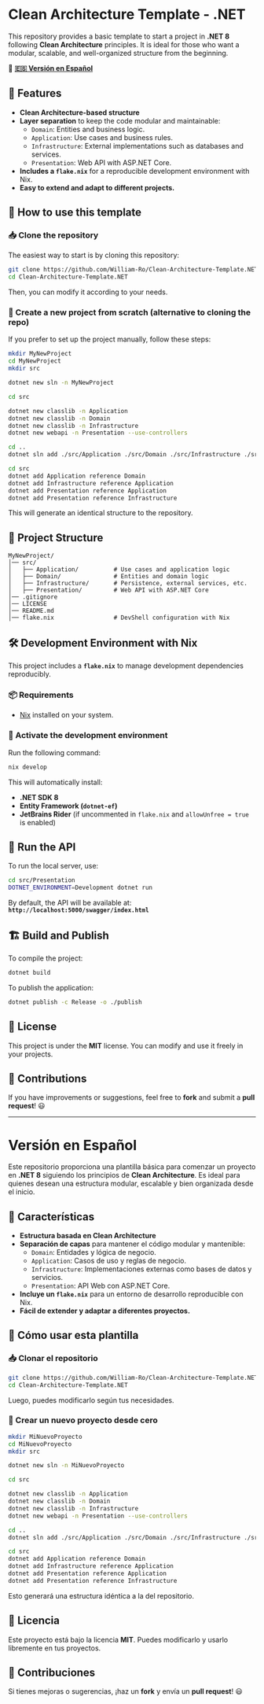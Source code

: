 # Clean Architecture Template - .NET

This repository provides a basic template to start a project in **.NET 8** following **Clean Architecture** principles. It is ideal for those who want a modular, scalable, and well-organized structure from the beginning.

📜 **[🇪🇸 Versión en Español](#versión-en-español)**

## 📌 Features

- **Clean Architecture-based structure**
- **Layer separation** to keep the code modular and maintainable:
  - `Domain`: Entities and business logic.
  - `Application`: Use cases and business rules.
  - `Infrastructure`: External implementations such as databases and services.
  - `Presentation`: Web API with ASP.NET Core.
- **Includes a `flake.nix`** for a reproducible development environment with Nix.
- **Easy to extend and adapt to different projects.**

## 🚀 How to use this template

### 📥 Clone the repository

The easiest way to start is by cloning this repository:

```sh
git clone https://github.com/William-Ro/Clean-Architecture-Template.NET
cd Clean-Architecture-Template.NET
```

Then, you can modify it according to your needs.

### 🔨 Create a new project from scratch (alternative to cloning the repo)

If you prefer to set up the project manually, follow these steps:

```sh
mkdir MyNewProject
cd MyNewProject
mkdir src

dotnet new sln -n MyNewProject

cd src

dotnet new classlib -n Application
dotnet new classlib -n Domain
dotnet new classlib -n Infrastructure
dotnet new webapi -n Presentation --use-controllers

cd ..
dotnet sln add ./src/Application ./src/Domain ./src/Infrastructure ./src/Presentation

cd src
dotnet add Application reference Domain
dotnet add Infrastructure reference Application
dotnet add Presentation reference Application
dotnet add Presentation reference Infrastructure
```

This will generate an identical structure to the repository.

## 📂 Project Structure

```
MyNewProject/
│── src/
│   ├── Application/          # Use cases and application logic
│   ├── Domain/               # Entities and domain logic
│   ├── Infrastructure/       # Persistence, external services, etc.
│   ├── Presentation/         # Web API with ASP.NET Core
│── .gitignore
│── LICENSE
│── README.md
│── flake.nix                 # DevShell configuration with Nix
```

## 🛠️ Development Environment with Nix

This project includes a **`flake.nix`** to manage development dependencies reproducibly.

### 📦 Requirements

- [Nix](https://nixos.org/download.html) installed on your system.

### 🔧 Activate the development environment

Run the following command:

```sh
nix develop
```

This will automatically install:

- **.NET SDK 8**
- **Entity Framework (`dotnet-ef`)**
- **JetBrains Rider** (if uncommented in `flake.nix` and `allowUnfree = true` is enabled)

## 🏁 Run the API

To run the local server, use:

```sh
cd src/Presentation
DOTNET_ENVIRONMENT=Development dotnet run
```

By default, the API will be available at: **`http://localhost:5000/swagger/index.html`**

## 🏗️ Build and Publish

To compile the project:

```sh
dotnet build
```

To publish the application:

```sh
dotnet publish -c Release -o ./publish
```

## 📜 License

This project is under the **MIT** license. You can modify and use it freely in your projects.

## 🤝 Contributions

If you have improvements or suggestions, feel free to **fork** and submit a **pull request**! 😃

---

# Versión en Español

Este repositorio proporciona una plantilla básica para comenzar un proyecto en **.NET 8** siguiendo los principios de **Clean Architecture**. Es ideal para quienes desean una estructura modular, escalable y bien organizada desde el inicio.

## 📌 Características

- **Estructura basada en Clean Architecture**
- **Separación de capas** para mantener el código modular y mantenible:
  - `Domain`: Entidades y lógica de negocio.
  - `Application`: Casos de uso y reglas de negocio.
  - `Infrastructure`: Implementaciones externas como bases de datos y servicios.
  - `Presentation`: API Web con ASP.NET Core.
- **Incluye un `flake.nix`** para un entorno de desarrollo reproducible con Nix.
- **Fácil de extender y adaptar a diferentes proyectos.**

## 🚀 Cómo usar esta plantilla

### 📥 Clonar el repositorio

```sh
git clone https://github.com/William-Ro/Clean-Architecture-Template.NET
cd Clean-Architecture-Template.NET
```

Luego, puedes modificarlo según tus necesidades.

### 🔨 Crear un nuevo proyecto desde cero

```sh
mkdir MiNuevoProyecto
cd MiNuevoProyecto
mkdir src

dotnet new sln -n MiNuevoProyecto

cd src

dotnet new classlib -n Application
dotnet new classlib -n Domain
dotnet new classlib -n Infrastructure
dotnet new webapi -n Presentation --use-controllers

cd ..
dotnet sln add ./src/Application ./src/Domain ./src/Infrastructure ./src/Presentation

cd src
dotnet add Application reference Domain
dotnet add Infrastructure reference Application
dotnet add Presentation reference Application
dotnet add Presentation reference Infrastructure
```

Esto generará una estructura idéntica a la del repositorio.

## 📜 Licencia

Este proyecto está bajo la licencia **MIT**. Puedes modificarlo y usarlo libremente en tus proyectos.

## 🤝 Contribuciones

Si tienes mejoras o sugerencias, ¡haz un **fork** y envía un **pull request**! 😃
